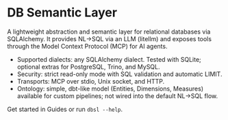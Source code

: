 # DB Semantic Layer

A lightweight abstraction and semantic layer for relational databases via SQLAlchemy. It provides NL→SQL via an LLM (litellm) and exposes tools through the Model Context Protocol (MCP) for AI agents.

- Supported dialects: any SQLAlchemy dialect. Tested with SQLite; optional extras for PostgreSQL, Trino, and MySQL.
- Security: strict read-only mode with SQL validation and automatic LIMIT.
- Transports: MCP over stdio, Unix socket, and HTTP.
- Ontology: simple, dbt-like model (Entities, Dimensions, Measures) available for custom pipelines; not wired into the default NL→SQL flow.

Get started in Guides or run `dbsl --help`.